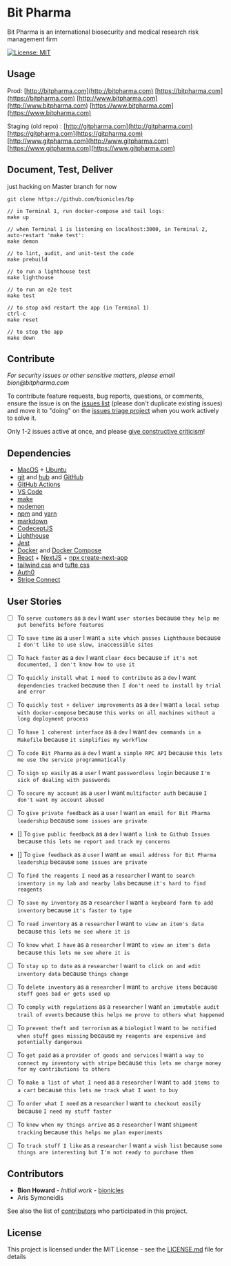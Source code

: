 # Bit Pharma

Bit Pharma is an international biosecurity and medical research risk management firm

[![License: MIT](https://img.shields.io/badge/License-MIT-green.svg)](https://github.com/bionicles/bp/blob/master/LICENSE) 

## Usage

Prod:
[http://bitpharma.com](http://bitpharma.com)
[https://bitpharma.com](https://bitpharma.com)
[http://www.bitpharma.com](http://www.bitpharma.com)
[https://www.bitpharma.com](https://www.bitpharma.com)

Staging (old repo) :
[http://gitpharma.com](http://gitpharma.com)
[https://gitpharma.com](https://gitpharma.com)
[http://www.gitpharma.com](http://www.gitpharma.com)
[https://www.gitpharma.com](https://www.gitpharma.com)

## Document, Test, Deliver

just hacking on Master branch for now

```
git clone https://github.com/bionicles/bp

// in Terminal 1, run docker-compose and tail logs:
make up

// when Terminal 1 is listening on localhost:3000, in Terminal 2, auto-restart 'make test':
make demon

// to lint, audit, and unit-test the code
make prebuild

// to run a lighthouse test
make lighthouse

// to run an e2e test
make test

// to stop and restart the app (in Terminal 1)
ctrl-c
make reset

// to stop the app
make down
```

## Contribute

_For security issues or other sensitive matters, please email bion@bitpharma.com_

To contribute feature requests, bug reports, questions, or comments, ensure the issue is on the [issues list](https://github.com/bionicles/bp/issues) (please don't duplicate existing issues) and move it to "doing" on the [issues triage project](https://github.com/bionicles/bp/projects/1) when you work actively to solve it. 

Only 1-2 issues active at once, and please [give constructive criticism](https://hbr.org/2019/03/the-feedback-fallacy)!

## Dependencies

- [MacOS](https://www.apple.com/macos/catalina/) + [Ubuntu](https://ubuntu.com/)
- [git](https://github.github.com/training-kit/downloads/github-git-cheat-sheet.pdf) and [hub](https://github.com/github/hub) and [GitHub](http://github.com/)
- [GitHub Actions](https://github.com/marketplace)
- [VS Code](https://code.visualstudio.com/download)
- [make](https://news.ycombinator.com/item?id=21566530)
- [nodemon](https://github.com/remy/nodemon#nodemon)
- [npm](https://npmjs.com) and [yarn](https://yarnpkg.com/lang/en/)
- [markdown](https://www.markdownguide.org/cheat-sheet/)
- [CodeceptJS](https://codecept.io/)
- [Lighthouse](https://github.com/GoogleChrome/lighthouse-ci)
- [Jest]()
- [Docker](https://docs.docker.com/develop/dev-best-practices/) and [Docker Compose](https://gist.github.com/jonlabelle/bd667a97666ecda7bbc4f1cc9446d43a)
- [React](https://reactjs.org/docs/hooks-intro.html) + [NextJS](https://nextjs.org/docs) + [npx create-next-app](https://github.com/zeit/next.js)
- [tailwind css](https://tailwindcss.com/) and [tufte css](https://edwardtufte.github.io/tufte-css/)
- [Auth0](https://auth0.com/docs/)
- [Stripe Connect](https://stripe.com/docs/connect)


## User Stories

- [ ] To `serve customers` as a `dev` I want `user stories` because `they help me put benefits before features`

- [ ] To `save time` as a `user` I want `a site which passes Lighthouse` because `I don't like to use slow, inaccessible sites`

- [ ] To `hack faster` as a `dev` I want `clear docs` because `if it's not documented, I don't know how to use it`

- [ ] To `quickly install what I need to contribute` as a `dev` I want `dependencies tracked` because `then I don't need to install by trial and error`

- [ ] To `quickly test + deliver improvements` as a `dev` I want `a local setup with docker-compose` because `this works on all machines without a long deployment process`

- [ ] To `have 1 coherent interface` as a `dev` I want `dev commands in a Makefile` because `it simplifies my workflow`

- [ ] To `code Bit Pharma` as a `dev` I want `a simple RPC API` because `this lets me use the service programmatically`

- [ ] To `sign up easily` as a `user` I want `passwordless login` because `I'm sick of dealing with passwords`

- [ ] To `secure my account` as a `user` I want `multifactor auth` because `I don't want my account abused`

- [ ] To `give private feedback` as a `user` I want `an email for Bit Pharma leadership` because `some issues are private`

- [] To `give public feedback` as a `dev` I want `a link to Github Issues` because `this lets me report and track my concerns`

- [] To `give feedback` as a `user` I want `an email address for Bit Pharma leadership` because `some issues are private`

- [ ] To `find the reagents I need` as a `researcher` I want `to search inventory in my lab and nearby labs` because `it's hard to find reagents`

- [ ] To `save my inventory` as a `researcher` I want `a keyboard form to add inventory` because `it's faster to type`

- [ ] To `read inventory` as a `researcher` I want `to view an item's data` because `this lets me see where it is`

- [ ] To `know what I have` as a `researcher` I want `to view an item's data` because `this lets me see where it is`

- [ ] To `stay up to date` as a `researcher` I want `to click on and edit inventory data` because `things change`

- [ ] To `delete inventory` as a `researcher` I want `to archive items` because `stuff goes bad or gets used up`

- [ ] To `comply with regulations` as a `researcher` I want `an immutable audit trail of events` because `this helps me prove to others what happened`

- [ ] To `prevent theft and terrorism` as a `biologist` I want `to be notified when stuff goes missing` because `my reagents are expensive and potentially dangerous`

- [ ] To `get paid` as a `provider of goods and services` I want `a way to connect my inventory with stripe` because `this lets me charge money for my contributions to others`

- [ ] To `make a list of what I need` as a `researcher` I want `to add items to a cart` because `this lets me track what I want to buy`

- [ ] To `order what I need` as a `researcher` I want `to checkout easily` because `I need my stuff faster`

- [ ] To `know when my things arrive` as a `researcher` I want `shipment tracking` because `this helps me plan experiments`

- [ ] To `track stuff I like` as a `researcher` I want `a wish list` because `some things are interesting but I'm not ready to purchase them`


## Contributors

- **Bion Howard** - _Initial work_ - [bionicles](https://github.com/bionicles)
- Aris Symoneidis

See also the list of [contributors](https://github.com/your/project/contributors) who participated in this project.

## License

This project is licensed under the MIT License - see the [LICENSE.md](LICENSE.md) file for details
